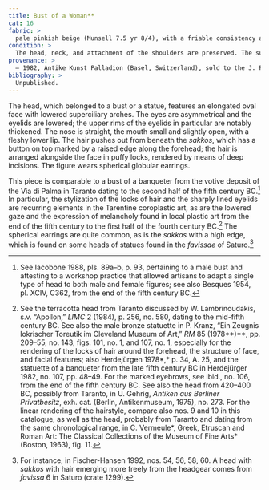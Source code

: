 ```yaml
---
title: Bust of a Woman**
cat: 16
fabric: >
  pale pinkish beige (Munsell 7.5 yr 8/4), with a friable consistency and a high content of small calcareous and micaceous inclusions. 
condition: >
  The head, neck, and attachment of the shoulders are preserved. The surface is covered with a thick layer of incrustation.
provenance: > 
  – 1982, Antike Kunst Palladion (Basel, Switzerland), sold to the J. Paul Getty Museum, 1982.
bibliography: >
  Unpublished.
---
```

The head, which belonged to a bust or a statue, features an elongated
oval face with lowered superciliary arches. The eyes are asymmetrical
and the eyelids are lowered; the upper rims of the eyelids in particular
are notably thickened. The nose is straight, the mouth small and
slightly open, with a fleshy lower lip. The hair pushes out from beneath
the *sakkos*, which has a button on top marked by a raised edge along
the forehead; the hair is arranged alongside the face in puffy locks,
rendered by means of deep incisions. The figure wears spherical globular
earrings.

This piece is comparable to a bust of a banqueter from the votive
deposit of the Via di Palma in Taranto dating to the second half of the
fifth century <span class="smcaps">BC.</span>[^1] In
particular, the stylization of the locks of hair and the sharply lined
eyelids are recurring elements in the Tarentine coroplastic art, as are
the lowered gaze and the expression of melancholy found in local plastic
art from the end of the fifth century to the first half of the fourth
century <span class="smcaps">BC.</span>[^2] The
spherical earrings are quite common, as is the *sakkos* with a high
edge, which is found on some heads of statues found in the *favissae* of
Saturo.[^3]

[^1]: See <span class="smcaps">Iacobone</span> 1988,
    pls. 89a–b, p. 93, pertaining to a male bust and attesting to a
    workshop practice that allowed artisans to adapt a single type of
    head to both male and female figures; see also <span
    class="smcaps">Besques</span> 1954, pl. XCIV,
    C362, from the end of the fifth century <span
    class="smcaps">BC</span>.

[^2]: See the terracotta head from Taranto discussed by W.
    Lambrinoudakis, s.v. “Apollon,” *LIMC* 2 (1984), p. 256, no. 580,
    dating to the mid-fifth century <span
    class="smcaps">BC.</span> See also the male bronze
    statuette in P. Kranz, “Ein Zeugnis lokrischer Toreutik im Cleveland
    Museum of Art,” *RM* 85 (1978**)**, pp. 209–55, no. 143, figs. 101,
    no. 1, and 107, no. 1, especially for the rendering of the locks of
    hair around the forehead, the structure of face, and facial
    features; also <span
    class="smcaps">Herdejürgen</span> 1978*,* p. 34,
    A. 25, and the statuette of a banqueter from the late fifth century
    BC in <span class="smcaps">Herdejürger</span>
    1982, no. 107, pp. 48–49. For the marked eyebrows, see ibid., no.
    106, from the end of the fifth century <span
    class="smcaps">BC.</span> See also the head from
    420–400 <span class="smcaps">BC</span>, possibly
    from Taranto, in U. Gehrig, *Antiken aus Berliner Privatbesitz*,
    exh. cat. (Berlin, Antikenmuseum, 1975), no. 273. For the linear
    rendering of the hairstyle, compare also nos. 9 and 10 in this
    catalogue, as well as the head, probably from Taranto and dating
    from the same chronological range, in C. Vermeule*, Greek, Etruscan
    and Roman Art: The Classical Collections of the Museum of Fine Arts*
    (Boston, 1963), fig. 11.

[^3]: For instance, in <span
    class="smcaps">Fischer-Hansen</span> 1992, nos.
    54, 56, 58, 60. A head with *sakkos* with hair emerging more freely
    from the headgear comes from *favissa* 6 in Saturo (crate 1299).

